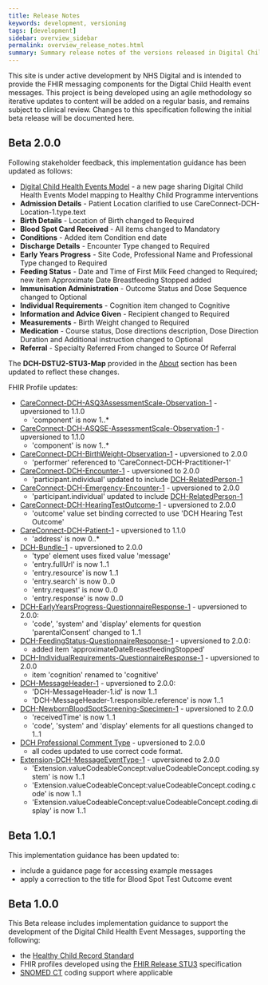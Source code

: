 ```yaml
---
title: Release Notes
keywords: development, versioning
tags: [development]
sidebar: overview_sidebar
permalink: overview_release_notes.html
summary: Summary release notes of the versions released in Digital Child Health Implementation Guide
---
```


This site is under active development by NHS Digital and is intended to provide the FHIR messaging components for the Digtal Child Health event messages. This project is being developed using an agile methodology so iterative updates to content will be added on a regular basis, and remains subject to clinical review. Changes to this specification following the initial beta release will be documented here.

## Beta 2.0.0 ##
Following stakeholder feedback, this implementation guidance has been updated as follows:

- [Digital Child Health Events Model](dch_events_model.html) - a new page sharing Digital Child Health Events Model mapping to Healthy Child Programme interventions
- **Admission Details** - Patient Location clarified to use CareConnect-DCH-Location-1.type.text
- **Birth Details** - Location of Birth changed to Required
- **Blood Spot Card Received** - All items changed to Mandatory
- **Conditions** - Added item Condition end date
- **Discharge Details** - Encounter Type changed to Required
- **Early Years Progress** - Site Code, Professional Name and Professional Type changed to Required
- **Feeding Status** - Date and Time of First Milk Feed changed to Required; new item Approximate Date Breastfeeding Stopped added
- **Immunisation Administration** - Outcome Status and Dose Sequence changed to Optional
- **Individual Requirements** - Cognition item changed to Cognitive
- **Information and Advice Given** - Recipient changed to Required
- **Measurements** - Birth Weight changed to Required
- **Medication** - Course status, Dose directions description, Dose Direction Duration and Additional instruction changed to Optional
- **Referral** - Specialty Referred From changed to Source Of Referral

The **DCH-DSTU2-STU3-Map** provided in the [About](support_about.html) section has been updated to reflect these changes.

FHIR Profile updates:

- [CareConnect-DCH-ASQ3AssessmentScale-Observation-1](https://fhir.nhs.uk/STU3/StructureDefinition/CareConnect-DCH-ASQ3AssessmentScale-Observation-1) - upversioned to 1.1.0
	- 'component' is now 1..*
- [CareConnect-DCH-ASQSE-AssessmentScale-Observation-1](https://fhir.nhs.uk/STU3/StructureDefinition/CareConnect-DCH-ASQSE-AssessmentScale-Observation-1) - upversioned to 1.1.0
	- 'component' is now 1..*
- [CareConnect-DCH-BirthWeight-Observation-1](https://fhir.nhs.uk/STU3/StructureDefinition/CareConnect-DCH-BirthWeight-Observation-1) - upversioned to 2.0.0
	- 'performer' referenced to 'CareConnect-DCH-Practitioner-1'
- [CareConnect-DCH-Encounter-1](https://fhir.nhs.uk/STU3/StructureDefinition/CareConnect-DCH-Encounter-1) - upversioned to 2.0.0
	- 'participant.individual' updated to include [DCH-RelatedPerson-1](https://fhir.nhs.uk/STU3/StructureDefinition/DCH-RelatedPerson-1) 
- [CareConnect-DCH-Emergency-Encounter-1](https://fhir.nhs.uk/STU3/StructureDefinition/CareConnect-DCH-Emergency-Encounter-1) - upversioned to 2.0.0
	- 'participant.individual' updated to include [DCH-RelatedPerson-1](https://fhir.nhs.uk/STU3/StructureDefinition/DCH-RelatedPerson-1) 
- [CareConnect-DCH-HearingTestOutcome-1](https://fhir.nhs.uk/STU3/StructureDefinition/CareConnect-DCH-HearingTest-Procedure-1) - upversioned to 2.0.0
	- 'outcome' value set binding corrected to use 'DCH Hearing Test Outcome'
- [CareConnect-DCH-Patient-1](https://fhir.nhs.uk/STU3/StructureDefinition/CareConnect-DCH-Patient-1) - upversioned to 1.1.0
	- 'address' is now 0..*
- [DCH-Bundle-1](https://fhir.nhs.uk/STU3/StructureDefinition/DCH-Bundle-1) - upversioned to 2.0.0
	- 'type' element uses fixed value 'message'
	- 'entry.fullUrl' is now 1..1
	- 'entry.resource' is now 1..1
	- 'entry.search' is now 0..0
	- 'entry.request' is now 0..0
	- 'entry.response' is now 0..0 
- [DCH-EarlyYearsProgress-QuestionnaireResponse-1](https://fhir.nhs.uk/STU3/StructureDefinition/DCH-EarlyYearsProgress-QuestionnaireResponse-1) - upversioned to 2.0.0:
	- 'code', 'system' and 'display' elements for question 'parentalConsent' changed to 1..1
- [DCH-FeedingStatus-QuestionnaireResponse-1](https://fhir.nhs.uk/STU3/StructureDefinition/DCH-FeedingStatus-QuestionnaireResponse-1) - upversioned to 2.0.0:
	- added item 'approximateDateBreastfeedingStopped'
- [DCH-IndividualRequirements-QuestionnaireResponse-1](https://fhir.nhs.uk/STU3/StructureDefinition/DCH-IndividualRequirements-QuestionnaireResponse-1) - upversioned to 2.0.0
	- item 'cognition' renamed to 'cognitive'
- [DCH-MessageHeader-1](https://fhir.nhs.uk/STU3/StructureDefinition/DCH-MessageHeader-1) - upversioned to 2.0.0: 
	- 'DCH-MessageHeader-1.id' is now 1..1
	- 'DCH-MessageHeader-1.responsible.reference' is now 1..1
- [DCH-NewbornBloodSpotScreening-Specimen-1](https://fhir.nhs.uk/STU3/StructureDefinition/DCH-NewbornBloodSpotScreening-Specimen-1) - upversioned to 2.0.0
	- 'receivedTime' is now 1..1
	- 'code', 'system' and 'display' elements for all questions changed to 1..1
- [DCH Professional Comment Type](https://fhir.nhs.uk/STU3/CodeSystem/DCH-ProfessionalCommentType-1) - upversioned to 2.0.0
	- all codes updated to use correct code format.
- [Extension-DCH-MessageEventType-1](https://fhir.nhs.uk/STU3/StructureDefinition/Extension-DCH-MessageEventType-1) - upversioned to 2.0.0
	- 'Extension.valueCodeableConcept:valueCodeableConcept.coding.system' is now 1..1
	- 'Extension.valueCodeableConcept:valueCodeableConcept.coding.code' is now 1..1
	- 'Extension.valueCodeableConcept:valueCodeableConcept.coding.display' is now 1..1


## Beta 1.0.1 ##
This implementation guidance has been updated to:
- include a guidance page for accessing example messages
- apply a correction to the title for Blood Spot Test Outcome event

## Beta 1.0.0 ##
This Beta release includes implementation guidance to support the development of the Digital Child Health Event Messages, supporting the following:

- the [Healthy Child Record Standard](https://theprsb.org/standards/healthychildrecord/)
- FHIR profiles developed using the [FHIR Release STU3](https://www.hl7.org/fhir/STU3/index.html) specification
- [SNOMED CT](https://digital.nhs.uk/snomed-ct) coding support where applicable
